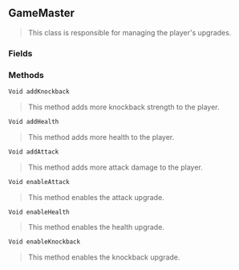 ## GameMaster
> This class is responsible for managing the player's upgrades.
### Fields

### Methods
```cs
Void addKnockback
```
> This method adds more knockback strength to the player.
```cs
Void addHealth
```
> This method adds more health to the player.
```cs
Void addAttack
```
> This method adds more attack damage to the player.
```cs
Void enableAttack
```
> This method enables the attack upgrade.
```cs
Void enableHealth
```
> This method enables the health upgrade.
```cs
Void enableKnockback
```
> This method enables the knockback upgrade.

